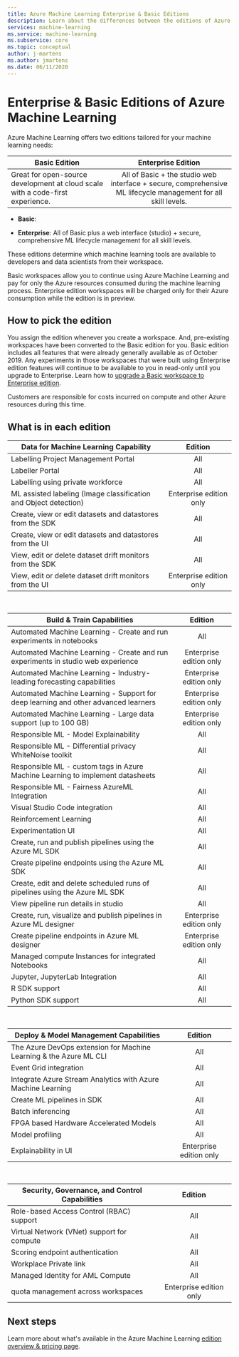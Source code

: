 ```yaml
---
title: Azure Machine Learning Enterprise & Basic Editions
description: Learn about the differences between the editions of Azure Machine Learning.
services: machine-learning
ms.service: machine-learning
ms.subservice: core
ms.topic: conceptual
author: j-martens
ms.author: jmartens
ms.date: 06/11/2020
---
```


# Enterprise & Basic Editions of Azure Machine Learning 

Azure Machine Learning offers two editions tailored for your machine learning needs:

| Basic Edition | Enterprise Edition                 |
|------------------------------------------------------------------------------------|:-----------:|
|Great for open-source development at cloud scale with a code-first experience.|All of Basic + the studio web interface + secure, comprehensive ML lifecycle management for all skill levels.|

+ **Basic**: 

+ **Enterprise**: All of Basic plus a web interface (studio) + secure, comprehensive ML lifecycle management for all skill levels.

These editions determine which machine learning tools are available to developers and data scientists from their workspace.   

Basic workspaces allow you to continue using Azure Machine Learning and pay for only the Azure resources consumed during the machine learning process. Enterprise edition workspaces will be charged only for their Azure consumption while the edition is in preview. 

## How to pick the edition

You assign the edition whenever you create a workspace. And, pre-existing workspaces have been converted to the Basic edition for you. Basic edition includes all features that were already generally available as of October 2019. Any experiments in those workspaces that were built using Enterprise edition features will continue to be available to you in read-only until you upgrade to Enterprise. Learn how to [upgrade a Basic workspace to Enterprise edition](how-to-manage-workspace.md#upgrade). 

Customers are responsible for costs incurred on compute and other Azure resources during this time.

## What is in each edition

| Data for Machine Learning Capability                     | Edition                 |
|------------------------------------------------------------------------------------|:-----------:|
| Labelling Project Management Portal                                                | All                     |
| Labeller Portal                                                                    | All                     |
| Labelling using private workforce                                                  | All                     |
| ML assisted labeling (Image classification and Object detection)                   | Enterprise edition only |
| Create, view or edit datasets and datastores from the SDK                          | All                     |
| Create, view or edit datasets and datastores from the UI                           | All                     |
| View, edit or delete dataset drift monitors from the SDK                           | All                     |
| View, edit or delete dataset drift monitors from the UI                            | Enterprise edition only |

<br/>

| Build & Train Capabilities                              | Edition                 |
|------------------------------------------------------------------------------------|:-----------:|
| Automated Machine Learning - Create and run experiments in notebooks               | All                     |
| Automated Machine Learning - Create and run experiments in studio web experience   | Enterprise edition only |
| Automated Machine Learning - Industry-leading forecasting capabilities             | Enterprise edition only |
| Automated Machine Learning - Support for deep learning and other advanced learners | Enterprise edition only |
| Automated Machine Learning - Large data support (up to 100 GB)                     | Enterprise edition only |
| Responsible ML - Model Explainability                                              | All                     |
| Responsible ML - Differential privacy WhiteNoise toolkit                           | All                     |
| Responsible ML - custom tags in Azure Machine Learning to implement datasheets     | All                     |
| Responsible ML - Fairness AzureML Integration                                      | All                     |
| Visual Studio Code integration                                                     | All                     |
| Reinforcement Learning                                                             | All                     |
| Experimentation UI                                                                 | All                     |
| Create, run and publish pipelines using the Azure ML SDK                           | All                     |
| Create pipeline endpoints using the Azure ML SDK                                   | All                     |
| Create, edit and delete scheduled runs of pipelines using the Azure ML SDK         | All                     |
| View pipeline run details in studio                                                | All                     |
| Create, run, visualize and publish pipelines in Azure ML designer                  | Enterprise edition only |
| Create pipeline endpoints in Azure ML designer                                     | Enterprise edition only |
| Managed compute Instances for integrated Notebooks                                 | All                     |
| Jupyter, JupyterLab Integration                                                    | All                     |
| R SDK support                                                                      | All                     |
| Python SDK support                                                                 | All                     |


<br/>

| Deploy & Model Management Capabilities                            | Edition                 |
|------------------------------------------------------------------------------------|:-----------:|
| The Azure DevOps extension for Machine Learning & the Azure ML CLI                 | All                     |
| Event Grid integration                                                             | All                     |
| Integrate Azure Stream Analytics with Azure Machine Learning                       | All                     |
| Create ML pipelines in SDK                                                         | All                     |
| Batch inferencing                                                                  | All                     |
| FPGA based Hardware Accelerated Models                                             | All                     |
| Model profiling                                                                    | All                     |
| Explainability in UI                                                               | Enterprise edition only |

<br/>

| Security, Governance, and Control Capabilities                                    | Edition                 |
|------------------------------------------------------------------------------------|:-----------:|
| Role-based Access Control (RBAC) support                                           | All                     |
| Virtual Network (VNet) support for compute                                         | All                     |
| Scoring endpoint authentication                                                    | All                     |
| Workplace Private link                                                             | All                     |
| Managed Identity for AML Compute                                                   | All                     |
| quota management across workspaces                                                 | Enterprise edition only |

## Next steps

Learn more about what's available in the Azure Machine Learning [edition overview & pricing page](https://azure.microsoft.com/pricing/details/machine-learning/). 
